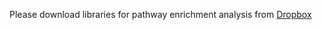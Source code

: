 Please download libraries for pathway enrichment analysis from [Dropbox](https://www.dropbox.com/scl/fo/d1ssah39qkfr9er640dai/APjGcNoiOX9zW84QvhCJtuw?rlkey=joosfjb7vjs72t3t4pmyxrrol&st=uqcbacfy&dl=1)
